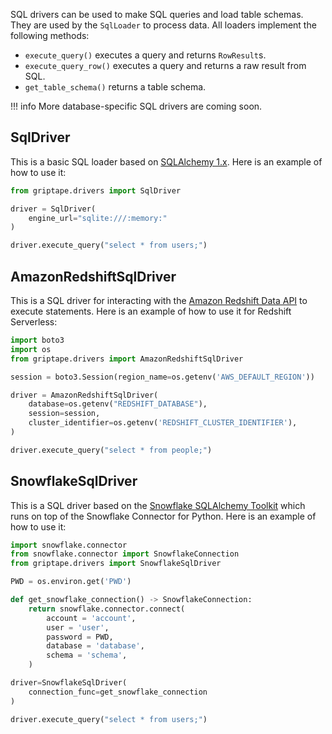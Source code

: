 SQL drivers can be used to make SQL queries and load table schemas. They are used by the `SqlLoader` to process data. All loaders implement the following methods:

* `execute_query()` executes a query and returns `RowResult`s.
* `execute_query_row()` executes a query and returns a raw result from SQL.
* `get_table_schema()` returns a table schema.

!!! info
    More database-specific SQL drivers are coming soon.

## SqlDriver

This is a basic SQL loader based on [SQLAlchemy 1.x](https://docs.sqlalchemy.org/en/14/). Here is an example of how to use it:

```python
from griptape.drivers import SqlDriver

driver = SqlDriver(
    engine_url="sqlite:///:memory:"
)

driver.execute_query("select * from users;")
```

## AmazonRedshiftSqlDriver

This is a SQL driver for interacting with the [Amazon Redshift Data API](https://docs.aws.amazon.com/redshift-data/latest/APIReference/Welcome.html) 
to execute statements. Here is an example of how to use it for Redshift Serverless:

```python
import boto3
import os
from griptape.drivers import AmazonRedshiftSqlDriver

session = boto3.Session(region_name=os.getenv('AWS_DEFAULT_REGION'))

driver = AmazonRedshiftSqlDriver(
    database=os.getenv("REDSHIFT_DATABASE"),
    session=session,
    cluster_identifier=os.getenv('REDSHIFT_CLUSTER_IDENTIFIER'),
)

driver.execute_query("select * from people;")
```

## SnowflakeSqlDriver

This is a SQL driver based on the [Snowflake SQLAlchemy Toolkit](https://docs.snowflake.com/en/developer-guide/python-connector/sqlalchemy) which runs on top of the Snowflake Connector for Python. Here is an example of how to use it:

```python
import snowflake.connector
from snowflake.connector import SnowflakeConnection
from griptape.drivers import SnowflakeSqlDriver

PWD = os.environ.get('PWD')

def get_snowflake_connection() -> SnowflakeConnection:
    return snowflake.connector.connect(
        account = 'account',
        user = 'user',
        password = PWD,
        database = 'database',
        schema = 'schema',
    )

driver=SnowflakeSqlDriver(
    connection_func=get_snowflake_connection
)

driver.execute_query("select * from users;")
```
